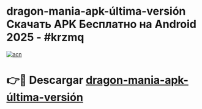 # dragon-mania-apk-última-versión Скачать APK Бесплатно на Android 2025 - #krzmq

[![acn](https://github.com/user-attachments/assets/0f9c940e-d8b0-45ae-aac7-cd30a18b3e1c)](https://apps.freeplayer.one?title=dragon-mania-apk-última-versión&ref=9RF)

# 👉🔴 Descargar [dragon-mania-apk-última-versión](https://apps.freeplayer.one?title=dragon-mania-apk-última-versión&ref=9RF)